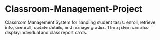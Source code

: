 # Classroom-Management-Project
Classroom Management System for handling student tasks: enroll, retrieve info, unenroll, update details, and manage grades. The system can also display individual and class report cards.
